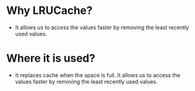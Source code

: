 # Why LRUCache?
* It allows us to access the values faster by removing the least recently used values.
# Where it is used?
* It replaces cache when the space is full. It allows us to access the values faster by removing the least recently used values.
